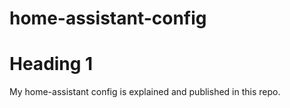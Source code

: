 # home-assistant-config
# Heading 1 #
My home-assistant config is explained and published in this repo. 